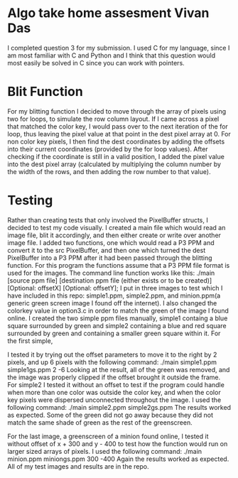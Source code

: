 # Algo take home assesment Vivan Das
I completed question 3 for my submission. I used C for my language, since I am most familiar with C and Python
and I think that this question would most easily be solved in C since you can work with pointers.

# Blit Function
For my blitting function I decided to move through the array of pixels using two for loops, to simulate
the row column layout. If I came across a pixel that matched the color key, I would pass over to the next iteration of the for loop,
thus leaving the pixel value at that point in the dest pixel array at 0. For non color key pixels, I then find the dest coordinates by
adding the offsets into their current coordinates (provided by the for loop values). After checking if the coordinate is still in a valid
position, I added the pixel value into the dest pixel array (calculated by multiplying the column number by the width of the rows, and then 
adding the row number to that value). 

# Testing
Rather than creating tests that only involved the PixelBuffer structs, I decided to test my code visually. I created a main file
which would read an image file, blit it accordingly, and then either create or write over another image file. I added two functions, 
one which would read a P3 PPM and convert it to the src PixelBuffer, and then one which turned the dest PixelBuffer into a P3 PPM
after it had been passed through the blitting function.
For this program the functions assume that a P3 PPM file format is used for the images. The command line function works like this:
./main [source ppm file] [destination ppm file (either exists or to be created)] [Optional: offsetX] [Optional: offsetY];
I put in three images to test which I have included in this repo: simple1.ppm, simple2.ppm, and minion.ppm(a generic green
screen image I found off the internet). I also changed the colorkey value in option3.c in order to match the green of the image
I found online. I created the two simple ppm files manually, simple1 containg a blue square surrounded by green and simple2 
containing a blue and red square surrounded by green and containing a smaller green square within it. For the first simple,

I tested it by trying out the offset parameters to move it to the right by 2 pixels, and up 6 pixels with the following command:
./main simple1.ppm simple1gs.ppm 2 -6
Looking at the result, all of the green was removed, and the image was properly clipped if the offset brought it outside the frame.
For simple2 I tested it without an offset to test if the program could handle when more than one color was outside the color key,
and when the color key pixels were dispersed unconnected throughout the image. I used the following command:
./main simple2.ppm simple2gs.ppm
The results worked as expected. Some of the green did not go away because they did not match the same shade of green as the rest of the
greenscreen.

For the last image, a greenscreen of a minion found online, I tested it without offset of x + 300 and y - 400  to test how the function would 
run on larger sized arrays of pixels. I used the following command:
./main minion.ppm miniongs.ppm 300 -400
Again the results worked as expected.
All of my test images and results are in the repo.
